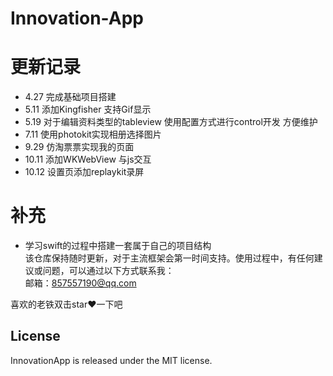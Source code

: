 # Innovation-App  
  
# 更新记录
- 4.27  完成基础项目搭建  
- 5.11  添加Kingfisher 支持Gif显示  
- 5.19  对于编辑资料类型的tableview 使用配置方式进行control开发 方便维护  
- 7.11  使用photokit实现相册选择图片  
- 9.29  仿淘票票实现我的页面
- 10.11  添加WKWebView 与js交互
- 10.12  设置页添加replaykit录屏

# 补充
- 学习swift的过程中搭建一套属于自己的项目结构  
该仓库保持随时更新，对于主流框架会第一时间支持。使用过程中，有任何建议或问题，可以通过以下方式联系我：</br>
邮箱：857557190@qq.com </br>

喜欢的老铁双击star❤️一下吧

## License

InnovationApp  is released under the MIT license.
